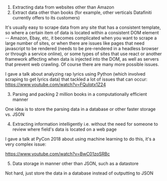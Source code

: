 1. Extracting data from websites other than Amazon
2. Extract data other than books (for example, other verticals Datafiniti
currently offers to its customers)

It's usually easy to scrape data from any site that has a consistent template, so where a certain item of data is located within a consistent DOM element -- Amazon, Ebay, etc, it becomes complicated when you want to scrape a large number of sites, or when there
are issues like pages that need javascript to be rendered (needs to be pre-rendered in a headless browser or through a service online), or some types of sites that use react or another framework affecting when data is injected into the DOM, as well as servers that prevent web crawling. Of course there are many more possible issues. 

I gave a talk about analyzing rap lyrics using Python (which involved scraping to get lyrics data) that tackled a lot of issues that can occur: 
https://www.youtube.com/watch?v=FQuIqtx1Z24

3. Parsing and packing 2 million books in a computationally efficient manner

One idea is to store the parsing data in a database or other faster storage vs. JSON

4. Extracting information intelligently i.e. without the need for someone
to review where field's data is located on a web page

I gave a talk at PyCon 2018 about using machine learning to do this, it's a very complex issue: 

https://www.youtube.com/watch?v=BwC01zoSRBc

5. Data storage in manner other than JSON, such as a datastore

Not hard, just store the data in a database instead of outputting to JSON